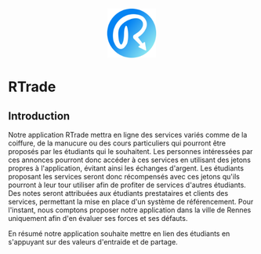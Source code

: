 <p align="center">
    <img src="https://github.com/godouxx/R_Trade/blob/demo/public/images/Rtradelogo.png" width="100">
</p>

# RTrade

## Introduction

  Notre application RTrade mettra en ligne des services variés comme de la coiffure, de la manucure ou des cours particuliers qui pourront être proposés par les étudiants qui le souhaitent. Les personnes intéressées par ces annonces pourront donc accéder à ces services en utilisant des jetons propres à l'application, évitant ainsi les échanges d'argent. Les étudiants proposant les services seront donc récompensés avec ces jetons qu'ils pourront à leur tour utiliser afin de profiter de services d'autres étudiants. Des notes seront attribuées aux étudiants prestataires et clients des services, permettant la mise en place d'un système de référencement. Pour l'instant, nous comptons proposer notre application dans la ville de Rennes uniquement afin d'en évaluer ses forces et ses défauts.

  En résumé notre application souhaite mettre en lien des étudiants en s'appuyant sur des valeurs d'entraide et de partage. 
  

    
